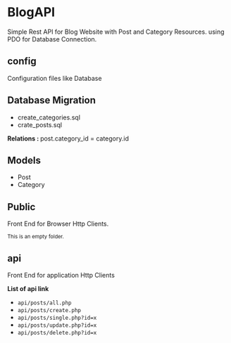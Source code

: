 # BlogAPI
Simple Rest API for Blog Website with Post and Category Resources. using PDO for Database Connection.
<h2>config</h2>
<p>Configuration files like Database</p>
<h2>Database Migration</h2>
<ul>
  <li>create_categories.sql</li>
  <li>crate_posts.sql</li>
</ul>
<strong>Relations : </strong> post.category_id = category.id
<h2>Models</h2>
<ul>
  <li>Post</li>
  <li>Category</li>
</ul>
<h2>Public</h2>
<p>Front End for Browser Http Clients.</p>
<sub>This is an empty folder.</sub>
<h2>api</h2>
<p>Front End for application Http Clients</p>
<strong>List of api link</strong>
<ul>
  <li><code>api/posts/all.php</li></code>
  <li><code>api/posts/create.php</li></code>
  <li><code>api/posts/single.php?id=x</li></code>
  <li><code>api/posts/update.php?id=x</li></code>
  <li><code>api/posts/delete.php?id=x</li></code>
</ul>
